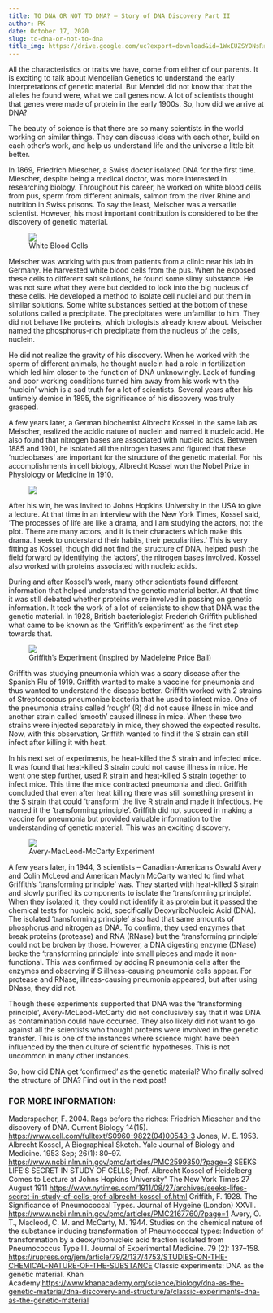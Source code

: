 ```yaml
---
title: TO DNA OR NOT TO DNA? – Story of DNA Discovery Part II
author: PK
date: October 17, 2020
slug: to-dna-or-not-to-dna
title_img: https://drive.google.com/uc?export=download&id=1WxEUZSYONsRr4Hz3go31VMw7-TcfRuIy
---
```


All the characteristics or traits we have, come from either of our parents. It is exciting to talk about Mendelian Genetics to understand the early interpretations of genetic material. But Mendel did not know that that the alleles he found were, what we call genes now. A lot of scientists thought that genes were made of protein in the early 1900s. So, how did we arrive at DNA?

The beauty of science is that there are so many scientists in the world working on similar things. They can discuss ideas with each other, build on each other’s work, and help us understand life and the universe a little bit better.

In 1869, Friedrich Miescher, a Swiss doctor isolated DNA for the first time. Miescher, despite being a medical doctor, was more interested in researching biology. Throughout his career, he worked on white blood cells from pus, sperm from different animals, salmon from the river Rhine and nutrition in Swiss prisons. To say the least, Meischer was a versatile scientist. However, his most important contribution is considered to be the discovery of genetic material.


<figure class="image">
  <img style="max-width: 300px;" src="https://drive.google.com/uc?export=download&id=1HeX18YMR6-hwI97n9bNHYAxuPN9jBfx0">
  <figcaption>White Blood Cells</figcaption>
</figure>


Meischer was working with pus from patients from a clinic near his lab in Germany. He harvested white blood cells from the pus. When he exposed these cells to different salt solutions, he found some slimy substance. He was not sure what they were but decided to look into the big nucleus of these cells. He developed a method to isolate cell nuclei and put them in similar solutions. Some white substances settled at the bottom of these solutions called a precipitate. The precipitates were unfamiliar to him. They did not behave like proteins, which biologists already knew about. Meischer named the phosphorus-rich precipitate from the nucleus of the cells, nuclein.

He did not realize the gravity of his discovery. When he worked with the sperm of different animals, he thought nuclein had a role in fertilization which led him closer to the function of DNA unknowingly. Lack of funding and poor working conditions turned him away from his work with the ‘nuclein’ which is a sad truth for a lot of scientists. Several years after his untimely demise in 1895, the significance of his discovery was truly grasped. 

A few years later, a German biochemist Albrecht Kossel in the same lab as Meischer, realized the acidic nature of nuclein and named it nucleic acid. He also found that nitrogen bases are associated with nucleic acids. Between 1885 and 1901, he isolated all the nitrogen bases and figured that these ‘nucleobases’ are important for the structure of the genetic material. For his accomplishments in cell biology, Albrecht Kossel won the Nobel Prize in Physiology or Medicine in 1910.

<figure class="image">
  <img style="max-width: 300px;" src="https://drive.google.com/uc?export=download&id=12D5dfSWrYkxhNgSez_acsp_9zu3As81Y">
</figure>


After his win, he was invited to Johns Hopkins University in the USA to give a lecture. At that time in an interview with the New York Times, Kossel said, ‘The processes of life are like a drama, and I am studying the actors, not the plot. There are many actors, and it is their characters which make this drama. I seek to understand their habits, their peculiarities.’ This is very fitting as Kossel, though did not find the structure of DNA, helped push the field forward by identifying the ‘actors’, the nitrogen bases involved. Kossel also worked with proteins associated with nucleic acids.

During and after Kossel’s work, many other scientists found different information that helped understand the genetic material better. At that time it was still debated whether proteins were involved in passing on genetic information. It took the work of a lot of scientists to show that DNA was the genetic material. In 1928, British bacteriologist Frederich Griffith published what came to be known as the ‘Griffith’s experiment’ as the first step towards that.

<figure class="image">
  <img style="max-width: 300px;" src="https://drive.google.com/uc?export=download&id=1C6aimTSPRQxa90920PwGbd97DBqi95sI">
  <figcaption>Griffith’s Experiment (Inspired by Madeleine Price Ball)</figcaption>
</figure>


Griffith was studying pneumonia which was a scary disease after the Spanish Flu of 1919. Griffith wanted to make a vaccine for pneumonia and thus wanted to understand the disease better. Griffith worked with 2 strains of Streptococcus pneumoniae bacteria that he used to infect mice. One of the pneumonia strains called ‘rough’ (R) did not cause illness in mice and another strain called ‘smooth’ caused illness in mice. When these two strains were injected separately in mice, they showed the expected results. Now, with this observation, Griffith wanted to find if the S strain can still infect after killing it with heat. 

In his next set of experiments, he heat-killed the S strain and infected mice. It was found that heat-killed S strain could not cause illness in mice. He went one step further, used R strain and heat-killed S strain together to infect mice. This time the mice contracted pneumonia and died. Griffith concluded that even after heat killing there was still something present in the S strain that could ‘transform’ the live R strain and made it infectious. He named it the ‘transforming principle’. Griffith did not succeed in making a vaccine for pneumonia but provided valuable information to the understanding of genetic material. This was an exciting discovery.


<figure class="image">
  <img style="max-width: 300px;" src="https://drive.google.com/uc?export=download&id=1OJDAYvBt1K1_tIifbsbifSkfaW1ZVStz">
  <figcaption>Avery-MacLeod-McCarty Experiment</figcaption>
</figure>


A few years later, in 1944, 3 scientists – Canadian-Americans Oswald Avery and Colin McLeod and American Maclyn McCarty wanted to find what Griffith’s ‘transforming principle’ was. They started with heat-killed S strain and slowly purified its components to isolate the ‘transforming principle’. When they isolated it, they could not identify it as protein but it passed the chemical tests for nucleic acid, specifically DeoxyriboNucleic Acid (DNA). The isolated ‘transforming principle’ also had that same amounts of phosphorus and nitrogen as DNA. To confirm, they used enzymes that break proteins (protease) and RNA (RNase) but the ‘transforming principle’ could not be broken by those. However, a DNA digesting enzyme (DNase) broke the ‘transforming principle’ into small pieces and made it non-functional. This was confirmed by adding R pneumonia cells after the enzymes and observing if S illness-causing pneumonia cells appear. For protease and RNase, illness-causing pneumonia appeared, but after using DNase, they did not.

Though these experiments supported that DNA was the ‘transforming principle’, Avery-McLeod-McCarty did not conclusively say that it was DNA as contamination could have occurred. They also likely did not want to go against all the scientists who thought proteins were involved in the genetic transfer. This is one of the instances where science might have been influenced by the then culture of scientific hypotheses. This is not uncommon in many other instances.

So, how did DNA get ‘confirmed’ as the genetic material? Who finally solved the structure of DNA? Find out in the next post!

### FOR MORE INFORMATION:

Maderspacher, F. 2004. Rags before the riches: Friedrich Miescher and the discovery of DNA. Current Biology 14(15).  https://www.cell.com/fulltext/S0960-9822(04)00543-3
Jones, M. E. 1953. Albrecht Kossel, A Biographical Sketch. Yale Journal of Biology and Medicine. 1953 Sep; 26(1): 80–97. https://www.ncbi.nlm.nih.gov/pmc/articles/PMC2599350/?page=3
SEEKS LIFE’S SECRET IN STUDY OF CELLS; Prof. Albrecht Kossel of Heidelberg Comes to Lecture at Johns Hopkins University” The New York Times 27 August 1911
https://www.nytimes.com/1911/08/27/archives/seeks-lifes-secret-in-study-of-cells-prof-albrecht-kossel-of.html
Griffith, F. 1928. The Significance of Pneumococcal Types. Journal of Hygeine (London) XXVII. https://www.ncbi.nlm.nih.gov/pmc/articles/PMC2167760/?page=1
Avery, O. T., Macleod, C. M. and McCarty, M. 1944. Studies on the chemical nature of the substance inducing transformation of Pneumococcal types: Induction of transformation by a deoxyribonucleic acid fraction isolated from Pneumococcus Type III. Journal of Experimental Medicine. 79 (2): 137–158.
https://rupress.org/jem/article/79/2/137/4753/STUDIES-ON-THE-CHEMICAL-NATURE-OF-THE-SUBSTANCE
Classic experiments: DNA as the genetic material. Khan Academy.https://www.khanacademy.org/science/biology/dna-as-the-genetic-material/dna-discovery-and-structure/a/classic-experiments-dna-as-the-genetic-material
